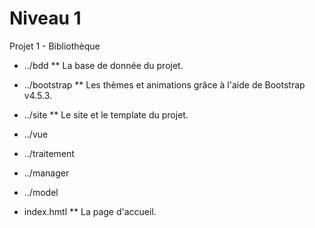 # Niveau 1
Projet 1 - Bibliothèque

* ../bdd
** La base de donnée du projet.

* ../bootstrap
** Les thèmes et animations grâce à l'aide de Bootstrap v4.5.3.

* ../site
** Le site et le template du projet.

* ../vue

* ../traitement

* ../manager

* ../model

* index.hmtl
** La page d'accueil.
